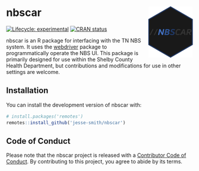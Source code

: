 
# nbscar <img src='man/figures/logo.png' align="right" height="139" />

<!-- badges: start -->
[![Lifecycle: experimental](https://img.shields.io/badge/lifecycle-experimental-orange.svg)](https://www.tidyverse.org/lifecycle/#experimental)
[![CRAN status](https://www.r-pkg.org/badges/version/nbscar)](https://CRAN.R-project.org/package=nbscar)
<!-- badges: end -->

nbscar is an R package for interfacing with the TN NBS system. It uses the
[webdriver](https://github.com/rstudio/webdriver) package to programmatically
operate the NBS UI. This package is primarily designed for use within the
Shelby County Health Department, but contributions and modifications for use in
other settings are welcome.

## Installation

You can install the development version of nbscar with:

``` r
# install.packages('remotes')
remotes::install_github('jesse-smith/nbscar')
```

## Code of Conduct
  
Please note that the nbscar project is released with a [Contributor Code of Conduct](https://contributor-covenant.org/version/2/0/CODE_OF_CONDUCT.html).
By contributing to this project, you agree to abide by its terms.
